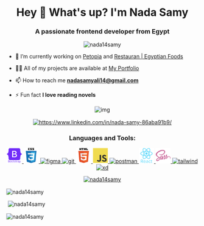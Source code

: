 <h1 align="center">Hey 👋 What's up? I'm Nada Samy</h1>
<h3 align="center">A passionate frontend developer from Egypt</h3>

<p align="center"> <img src="https://komarev.com/ghpvc/?username=nada14samy&label=Profile%20views&color=0e75b6&style=flat" alt="nada14samy" /> </p>

- 🔭 I’m currently working on [Petopia](https://github.com/Nada14samy/Petopia.git) and [Restauran | Egyptian Foods](https://github.com/Nada14samy/Restaurant-Egyptian-Foods.git)

- 👨‍💻 All of my projects are available at [My Portfolio](https://nada14samy.github.io/My-portfolio/)

- 📫 How to reach me **nadasamyali14@gmail.com**

- ⚡ Fun fact **I love reading novels**

<p align="center">
  <img align="center" src="https://media1.giphy.com/media/v1.Y2lkPTc5MGI3NjExYzdseHJhamFkMWNvNHUzZzI0OXh2MHZ0MHhyazc5OWpkdDI1d3QwNiZlcD12MV9pbnRlcm5hbF9naWZfYnlfaWQmY3Q9Zw/L1R1tvI9svkIWwpVYr/giphy.webp" alt="img"/>
</p>

<p align="center">
<a href="https://linkedin.com/in/https://www.linkedin.com/in/nada-samy-86aba91b9/" target="blank"><img align="center" src="https://raw.githubusercontent.com/rahuldkjain/github-profile-readme-generator/master/src/images/icons/Social/linked-in-alt.svg" alt="https://www.linkedin.com/in/nada-samy-86aba91b9/" height="30" width="40" /></a>
</p>

<h3 align="center">Languages and Tools:</h3>
<p align="center"> <a href="https://getbootstrap.com" target="_blank" rel="noreferrer"> <img src="https://raw.githubusercontent.com/devicons/devicon/master/icons/bootstrap/bootstrap-plain-wordmark.svg" alt="bootstrap" width="40" height="40"/> </a> <a href="https://www.w3schools.com/css/" target="_blank" rel="noreferrer"> <img src="https://raw.githubusercontent.com/devicons/devicon/master/icons/css3/css3-original-wordmark.svg" alt="css3" width="40" height="40"/> </a> <a href="https://www.figma.com/" target="_blank" rel="noreferrer"> <img src="https://www.vectorlogo.zone/logos/figma/figma-icon.svg" alt="figma" width="40" height="40"/> </a> <a href="https://git-scm.com/" target="_blank" rel="noreferrer"> <img src="https://www.vectorlogo.zone/logos/git-scm/git-scm-icon.svg" alt="git" width="40" height="40"/> </a> <a href="https://www.w3.org/html/" target="_blank" rel="noreferrer"> <img src="https://raw.githubusercontent.com/devicons/devicon/master/icons/html5/html5-original-wordmark.svg" alt="html5" width="40" height="40"/> </a> <a href="https://developer.mozilla.org/en-US/docs/Web/JavaScript" target="_blank" rel="noreferrer"> <img src="https://raw.githubusercontent.com/devicons/devicon/master/icons/javascript/javascript-original.svg" alt="javascript" width="40" height="40"/> </a> <a href="https://postman.com" target="_blank" rel="noreferrer"> <img src="https://www.vectorlogo.zone/logos/getpostman/getpostman-icon.svg" alt="postman" width="40" height="40"/> </a> <a href="https://reactjs.org/" target="_blank" rel="noreferrer"> <img src="https://raw.githubusercontent.com/devicons/devicon/master/icons/react/react-original-wordmark.svg" alt="react" width="40" height="40"/> </a> <a href="https://sass-lang.com" target="_blank" rel="noreferrer"> <img src="https://raw.githubusercontent.com/devicons/devicon/master/icons/sass/sass-original.svg" alt="sass" width="40" height="40"/> </a> <a href="https://tailwindcss.com/" target="_blank" rel="noreferrer"> <img src="https://www.vectorlogo.zone/logos/tailwindcss/tailwindcss-icon.svg" alt="tailwind" width="40" height="40"/> </a> <a href="https://www.adobe.com/products/xd.html" target="_blank" rel="noreferrer"> <img src="https://cdn.worldvectorlogo.com/logos/adobe-xd.svg" alt="xd" width="40" height="40"/> </a> </p>

<p align="center"><a href="https://github.com/ryo-ma/github-profile-trophy"><img src="https://github-profile-trophy.vercel.app/?username=nada14samy" alt="nada14samy" /></a> </p>

<p><img align="center" src="https://github-readme-stats.vercel.app/api/top-langs?username=nada14samy&show_icons=true&locale=en&layout=compact" alt="nada14samy" /></p>

<p>&nbsp;<img align="center" src="https://github-readme-stats.vercel.app/api?username=nada14samy&show_icons=true&locale=en" alt="nada14samy" /></p>

<p><img align="center" src="https://github-readme-streak-stats.herokuapp.com/?user=nada14samy&" alt="nada14samy" /></p>

